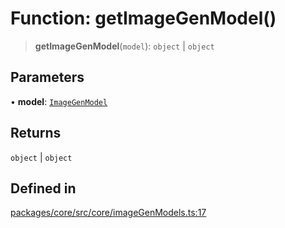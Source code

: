 # Function: getImageGenModel()

> **getImageGenModel**(`model`): `object` \| `object`

## Parameters

• **model**: [`ImageGenModel`](../enumerations/ImageGenModel.md)

## Returns

`object` \| `object`

## Defined in

[packages/core/src/core/imageGenModels.ts:17](https://github.com/ai16z/eliza/blob/d30d0a6e4929f1f9ad2fee78a425cc005922c069/packages/core/src/core/imageGenModels.ts#L17)
